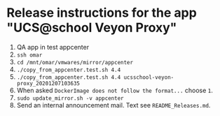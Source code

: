# Release instructions for the app "UCS@school Veyon Proxy"

1. QA app in test appcenter
2. ``ssh omar``
3. ``cd /mnt/omar/vmwares/mirror/appcenter``
4. ``./copy_from_appcenter.test.sh 4.4``
5. ``./copy_from_appcenter.test.sh 4.4 ucsschool-veyon-proxy_20201207103635``
6. When asked ``DockerImage does not follow the format...`` choose ``1``.
7. ``sudo update_mirror.sh -v appcenter``
8. Send an internal announcement mail. Text see ``README_Releases.md``.
